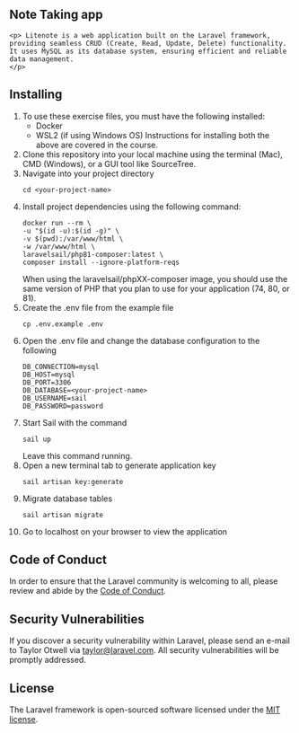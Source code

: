 ## Note Taking app
    <p> Litenote is a web application built on the Laravel framework, providing seamless CRUD (Create, Read, Update, Delete) functionality. It uses MySQL as its database system, ensuring efficient and reliable data management. 
    </p> 
## Installing
1. To use these exercise files, you must have the following installed:
	- Docker
    - WSL2 (if using Windows OS)
    Instructions for installing both the above are covered in the course.
2. Clone this repository into your local machine using the terminal (Mac), CMD (Windows), or a GUI tool like SourceTree.
3. Navigate into your project directory
    ```
    cd <your-project-name>
    ```
4. Install project dependencies using the following command:
    ```
    docker run --rm \
    -u "$(id -u):$(id -g)" \
    -v $(pwd):/var/www/html \
    -w /var/www/html \
    laravelsail/php81-composer:latest \
    composer install --ignore-platform-reqs
    ```
    When using the laravelsail/phpXX-composer image, you should use the same version of PHP that you plan to use for your application (74, 80, or 81).
5. Create the .env file from the example file
    ```
    cp .env.example .env
    ```
6. Open the .env file and change the database configuration to the following
    ```
    DB_CONNECTION=mysql
    DB_HOST=mysql
    DB_PORT=3306
    DB_DATABASE=<your-project-name>
    DB_USERNAME=sail
    DB_PASSWORD=password
    ```
7. Start Sail with the command
    ```
    sail up
    ```
    Leave this command running.
8. Open a new terminal tab to generate application key
    ```
    sail artisan key:generate
    ```
9. Migrate database tables
    ```
    sail artisan migrate
    ```
10. Go to localhost on your browser to view the application



## Code of Conduct

In order to ensure that the Laravel community is welcoming to all, please review and abide by the [Code of Conduct](https://laravel.com/docs/contributions#code-of-conduct).

## Security Vulnerabilities

If you discover a security vulnerability within Laravel, please send an e-mail to Taylor Otwell via [taylor@laravel.com](mailto:taylor@laravel.com). All security vulnerabilities will be promptly addressed.

## License

The Laravel framework is open-sourced software licensed under the [MIT license](https://opensource.org/licenses/MIT).
